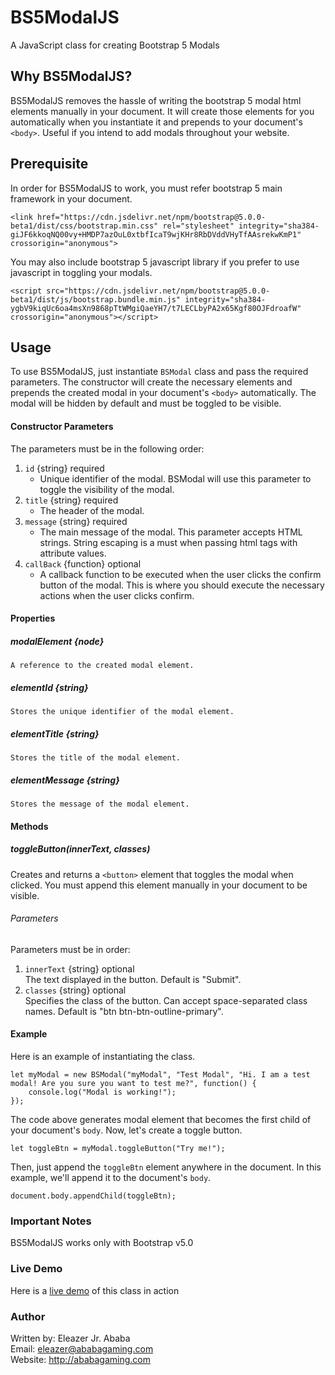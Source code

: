 # BS5ModalJS
A JavaScript class for creating Bootstrap 5 Modals
## Why BS5ModalJS?
BS5ModalJS removes the hassle of writing the bootstrap 5 modal html elements manually in your document. It will create those elements for you automatically when you instantiate it and prepends to your document's `<body>`. Useful if you intend to add modals throughout your website.
## Prerequisite
In order for BS5ModalJS to work, you must refer bootstrap 5 main framework in your document.
```
<link href="https://cdn.jsdelivr.net/npm/bootstrap@5.0.0-beta1/dist/css/bootstrap.min.css" rel="stylesheet" integrity="sha384-giJF6kkoqNQ00vy+HMDP7azOuL0xtbfIcaT9wjKHr8RbDVddVHyTfAAsrekwKmP1" crossorigin="anonymous">
```

You may also include bootstrap 5 javascript library if you prefer to use javascript in toggling your modals.
```
<script src="https://cdn.jsdelivr.net/npm/bootstrap@5.0.0-beta1/dist/js/bootstrap.bundle.min.js" integrity="sha384-ygbV9kiqUc6oa4msXn9868pTtWMgiQaeYH7/t7LECLbyPA2x65Kgf80OJFdroafW" crossorigin="anonymous"></script>
```

## Usage
To use BS5ModalJS, just instantiate `BSModal` class and pass the required parameters. The constructor will create the necessary elements and prepends the created modal in your document's `<body>` automatically. The modal will be hidden by default and must be toggled to be visible.

#### Constructor Parameters
The parameters must be in the following order:
1. `id` {string} required
    - Unique identifier of the modal. BSModal will use this parameter to toggle the visibility of the modal.
2. `title` {string} required
    - The header of the modal.
3. `message` {string} required
    - The main message of the modal. This parameter accepts HTML strings. String escaping is a must when passing html tags with attribute values.
4. `callBack` {function} optional
    - A callback function to be executed when the user clicks the confirm button of the modal. This is where you should execute the necessary actions when the user clicks confirm.
    
#### Properties
##### modalElement {node}
    A reference to the created modal element.
##### elementId {string}
    Stores the unique identifier of the modal element.
##### elementTitle {string}
    Stores the title of the modal element.
##### elementMessage {string}
    Stores the message of the modal element.
  
#### Methods
##### toggleButton(innerText, classes)
  Creates and returns a `<button>` element that toggles the modal when clicked. You must append this element manually in your document to be visible.
  ###### Parameters
  Parameters must be in order:
  1. `innerText` {string} optional<br>
    The text displayed in the button. Default is "Submit".
  2. `classes` {string} optional<br>
    Specifies the class of the button. Can accept space-separated class names.
    Default is "btn btn-btn-outline-primary".
  

#### Example
Here is an example of instantiating the class.
```
let myModal = new BSModal("myModal", "Test Modal", "Hi. I am a test modal! Are you sure you want to test me?", function() {
    console.log("Modal is working!");
});
```
The code above generates modal element that becomes the first child of your document's `body`. Now, let's create a toggle button.
```
let toggleBtn = myModal.toggleButton("Try me!");
```
Then, just append the `toggleBtn` element anywhere in the document. In this example, we'll append it to the document's `body`.
```
document.body.appendChild(toggleBtn);
```
### Important Notes
BS5ModalJS works only with Bootstrap v5.0

### Live Demo
Here is a [live demo](http://ababagaming.com/bs5modal_demo.html) of this class in action

### Author
Written by: Eleazer Jr. Ababa<br>
Email: eleazer@ababagaming.com<br>
Website: http://ababagaming.com